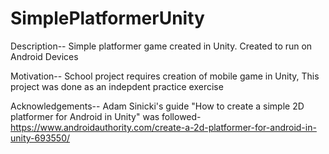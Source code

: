 # SimplePlatformerUnity

Description--
  Simple platformer game created in Unity.
  Created to run on Android Devices
  
Motivation--
School project requires creation of mobile game in Unity, This project was done as an indepdent practice exercise

Acknowledgements--
Adam Sinicki's guide "How to create a simple 2D platformer for Android in Unity" was followed-https://www.androidauthority.com/create-a-2d-platformer-for-android-in-unity-693550/
